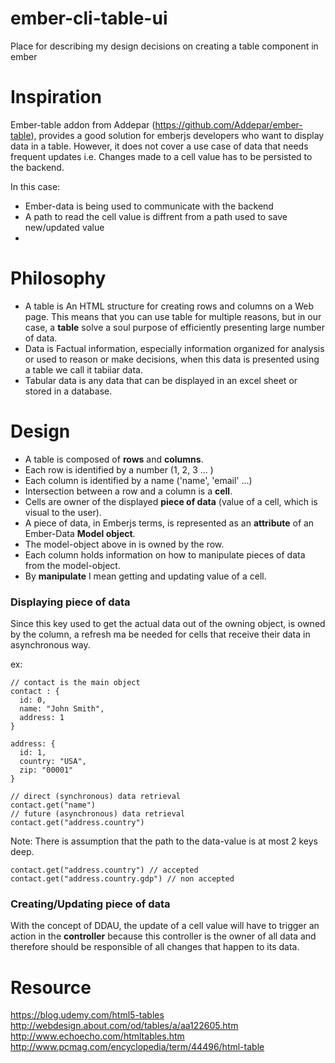 # ember-cli-table-ui
Place for describing my design decisions on creating a table component in ember

# Inspiration
Ember-table addon from Addepar (https://github.com/Addepar/ember-table), provides a good solution for emberjs developers who want to display data in a table.
However, it does not cover a use case of data that needs frequent updates
i.e. Changes made to a cell value has to be persisted to the backend.

In this case:
* Ember-data is being used to communicate with the backend
* A path to read the cell value is diffrent from a path used to save new/updated value
* 

# Philosophy
* A table is An HTML structure for creating rows and columns on a Web page. This means that you can use table for multiple reasons, but in our case, a **table** solve a soul purpose of efficiently presenting large number of data.
* Data is Factual information, especially information organized for analysis or used to reason or make decisions, when this data is presented using a table we call it tabiiar data.
* Tabular data is any data that can be displayed in an excel sheet or stored in a database.

# Design
* A table is composed of **rows** and **columns**.
* Each row is identified by a number (1, 2, 3 ... )
* Each column is identified by a name ('name', 'email' ...)
* Intersection between a row and a column is a **cell**.
* Cells are owner of the displayed **piece of data** (value of a cell, which is visual to the user).
* A piece of data, in Emberjs terms, is represented as an **attribute** of an Ember-Data **Model object**.
* The model-object above in is owned by the row.
* Each column holds information on how to manipulate pieces of data from the model-object.
* By **manipulate** I mean getting and updating value of a cell.

### Displaying piece of data
Since this key used to get the actual data out of the owning object, is owned by the column, 
a refresh ma be needed for cells that receive their data in asynchronous way.

ex:
```
// contact is the main object
contact : {
  id: 0,
  name: "John Smith",
  address: 1
}

address: {
  id: 1,
  country: "USA",
  zip: "00001"
}

// direct (synchronous) data retrieval
contact.get("name")
// future (asynchronous) data retrieval
contact.get("address.country")
```
Note: There is assumption that the path to the data-value is at most 2 keys deep.
```
contact.get("address.country") // accepted
contact.get("address.country.gdp") // non accepted
```

### Creating/Updating piece of data
With the concept of DDAU, the update of a cell value will have to trigger an action in the **controller** because this controller is the owner of all data and therefore should be responsible of all changes that happen to its data.


# Resource
https://blog.udemy.com/html5-tables
http://webdesign.about.com/od/tables/a/aa122605.htm
http://www.echoecho.com/htmltables.htm
http://www.pcmag.com/encyclopedia/term/44496/html-table
